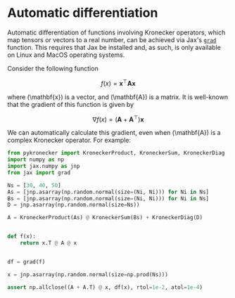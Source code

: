 # Automatic differentiation

Automatic differentiation of functions involving Kronecker operators, which map tensors or vectors to a real number, can be achieved via Jax's [`grad`](https://jax.readthedocs.io/en/latest/_autosummary/jax.grad.html) function. This requires that Jax be installed and, as such, is only available on Linux and MacOS operating systems. 


Consider the following function 

$$
f(x) = \mathbf{x}^\top \mathbf{A} \mathbf{x} 
$$

where \(\mathbf{x}\) is a vector, and \(\mathbf{A}\) is a matrix. It is well-known that the gradient of this function is given by 

$$
\nabla f(x) = (\mathbf{A} + \mathbf{A}^\top) \mathbf{x} 
$$

We can automatically calculate this gradient, even when \(\mathbf{A}\) is a complex Kronecker operator. For example:

```python
from pykronecker import KroneckerProduct, KroneckerSum, KroneckerDiag
import numpy as np
import jax.numpy as jnp
from jax import grad

Ns = [30, 40, 50]
As = [jnp.asarray(np.random.normal(size=(Ni, Ni))) for Ni in Ns]
Bs = [jnp.asarray(np.random.normal(size=(Ni, Ni))) for Ni in Ns]
D = jnp.asarray(np.random.normal(size=Ns))

A = KroneckerProduct(As) @ KroneckerSum(Bs) + KroneckerDiag(D)


def f(x):
    return x.T @ A @ x


df = grad(f)

x = jnp.asarray(np.random.normal(size=np.prod(Ns)))

assert np.allclose((A + A.T) @ x, df(x), rtol=1e-2, atol=1e-4)
```
